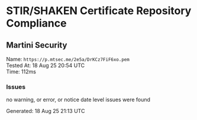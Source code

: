 # STIR/SHAKEN Certificate Repository Compliance

## Martini Security

Name: `https://p.mtsec.me/2e5a/DrKCz7FiF6xo.pem`\
Tested At: 18 Aug 25 20:54 UTC\
Time: 112ms

### Issues

no warning, or error, or notice date level issues were found

Generated: 18 Aug 25 21:13 UTC